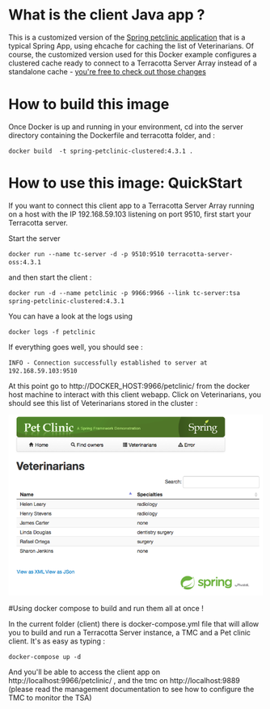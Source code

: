 # What is the client Java app ?

This is a customized version of the [Spring petclinic application](https://github.com/spring-projects/spring-petclinic) that is a typical Spring App, using ehcache for caching the list of Veterinarians.
Of course, the customized version used for this Docker example configures a clustered cache ready to connect to a Terracotta Server Array instead of a standalone cache - [you're free to check out those changes](https://github.com/anthonydahanne/spring-petclinic/commit/a1bc1da33de0a9e55a47cc5b8a830d9719f49ef5)

# How to build this image

Once Docker  is up and running in your environment, cd into the server directory containing the Dockerfile and terracotta folder, and :

    docker build  -t spring-petclinic-clustered:4.3.1 .

# How to use this image: QuickStart

If you want to connect this client app to a Terracotta Server Array running on a host with the IP 192.168.59.103 listening on port 9510, first start your Terracotta server.

Start the server

    docker run --name tc-server -d -p 9510:9510 terracotta-server-oss:4.3.1

and then start the client :

    docker run -d --name petclinic -p 9966:9966 --link tc-server:tsa spring-petclinic-clustered:4.3.1


You can have a look at the logs using

    docker logs -f petclinic

If everything goes well, you should see :

    INFO - Connection successfully established to server at 192.168.59.103:9510

At this point go to http://DOCKER_HOST:9966/petclinic/ from the docker host machine to interact with this client webapp.
Click on Veterinarians, you should see this list of Veterinarians stored in the cluster :

![Spring pet clinic list of Veterinarians](images/vets.png)

#Using docker compose to build and run them all at once !

In the current folder (client) there is docker-compose.yml file that will allow you to build and run a Terracotta Server instance, a TMC and a Pet clinic client.
It's as easy as typing :


    docker-compose up -d


And you'll be able to access the client app on http://localhost:9966/petclinic/ , and the tmc on http://localhost:9889 (please read the management documentation to see how to configure the TMC to monitor the TSA)
